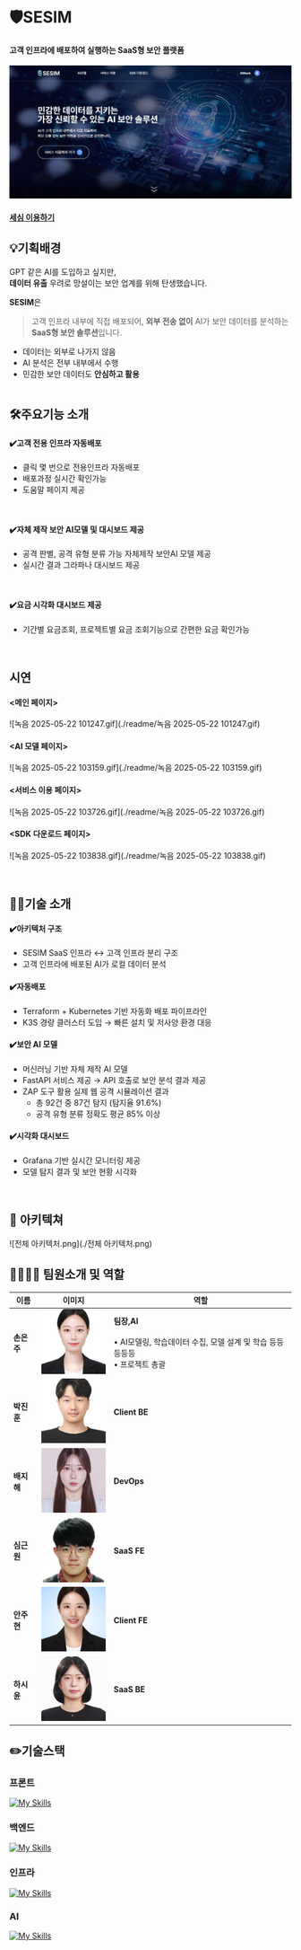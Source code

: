# 🛡️SESIM
#### 고객 인프라에 배포하여 실행하는 SaaS형 보안 플랫폼 

![메인화면.png](./readme/메인화면.png)

#### [세심 이용하기](http://www.sesim.site/)   


## 💡기획배경
  
GPT 같은 AI를 도입하고 싶지만,  
**데이터 유출** 우려로 망설이는 보안 업계를 위해 탄생했습니다.

**SESIM**은  
>고객 인프라 내부에 직접 배포되어,  **외부 전송 없이** AI가 보안 데이터를 분석하는  **SaaS형 보안 솔루션**입니다.

- 데이터는 외부로 나가지 않음  
- AI 분석은 전부 내부에서 수행  
- 민감한 보안 데이터도 **안심하고 활용**
<br><br>

## 🛠️주요기능 소개   

#### ✔️고객 전용 인프라 자동배포
- 클릭 몇 번으로 전용인프라 자동배포
- 배포과정 실시간 확인가능
- 도움말 페이지 제공
<br>

#### ✔️자체 제작 보안 AI모델 및 대시보드 제공
- 공격 판별, 공격 유형 분류 가능 자체제작 보안AI 모델 제공
- 실시간 결과 그라파나 대시보드 제공
<br>

#### ✔️요금 시각화 대시보드 제공
- 기간별 요금조회, 프로젝트별 요금 조회기능으로 간편한 요금 확인가능


<br>

## 시연

#### <메인 페이지>

![녹음 2025-05-22 101247.gif](./readme/녹음 2025-05-22 101247.gif)

#### <AI 모델 페이지>

![녹음 2025-05-22 103159.gif](./readme/녹음 2025-05-22 103159.gif)

#### <서비스 이용 페이지>

![녹음 2025-05-22 103726.gif](./readme/녹음 2025-05-22 103726.gif)

#### <SDK 다운로드 페이지>

![녹음 2025-05-22 103838.gif](./readme/녹음 2025-05-22 103838.gif)

<br>

## 👨‍🔧기술 소개

#### ✔️아키텍처 구조
- SESIM SaaS 인프라 ↔ 고객 인프라 분리 구조
- 고객 인프라에 배포된 AI가 로컬 데이터 분석


#### ✔️자동배포
- Terraform + Kubernetes 기반 자동화 배포 파이프라인
- K3S 경량 클러스터 도입 → 빠른 설치 및 저사양 환경 대응


#### ✔️보안 AI 모델
- 머신러닝 기반 자체 제작 AI 모델
- FastAPI 서비스 제공 → API 호출로 보안 분석 결과 제공
- ZAP 도구 활용 실제 웹 공격 시뮬레이션 결과
    - 총 92건 중 87건 탐지 (탐지율 91.6%)
    - 공격 유형 분류 정확도 평균 85% 이상


#### ✔️시각화 대시보드
- Grafana 기반 실시간 모니터링 제공
- 모델 탐지 결과 및 보안 현황 시각화
<br>

## 📐 아키텍쳐
![전체 아키텍처.png](./전체 아키텍처.png)
<br>


## 👨‍👩‍👧‍👦 팀원소개 및 역할 
| 이름 | 이미지 | 역할 |
| --- | ------------- | --------------------------------------------------------------------------------------- |
| **손은주**| ![image.png](./image.png) | **팀장,AI**  <br><br> • AI모델링, 학습데이터 수집, 모델 설계 및 학습 등등등등등 <br>• 프로젝트 총괄|
| **박진훈** | ![image-5.png](./image-5.png) | **Client BE** |
| **배지해** | ![image-2.png](./image-2.png) | **DevOps** |
| **심근원** | ![image-4.png](./image-4.png) | **SaaS FE** |
| **안주현** | ![image-3.png](./image-3.png)| **Client FE** <br> |
| **하시윤** | ![image-1.png](./image-1.png) | **SaaS BE** |


## ✏️기술스택

### 프론트
[![My Skills](https://skillicons.dev/icons?i=ts,react,tailwind,redux,grafana)](https://skillicons.dev)

### 백엔드
[![My Skills](https://skillicons.dev/icons?i=java,mysql,postgresql,spring,terraform)](https://skillicons.dev)

### 인프라
[![My Skills](https://skillicons.dev/icons?i=kubernetes,jenkins,docker)](https://skillicons.dev)
### AI
[![My Skills](https://skillicons.dev/icons?i=py)](https://skillicons.dev)






